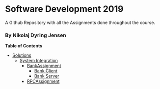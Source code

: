 # Software Development 2019
A Github Repository with all the Assignments done throughout the course.
### By Nikolaj Dyring Jensen

**Table of Contents**
* [Solutions](../tree/master/Solutions)
  * [System Integration](../tree/master/Solutions/System%20Integration)
    * [BankAssignment](../tree/master/Solutions/System%20Integration/BankAssignment)
      * [Bank Client](../tree/master/Solutions/System%20Integration/BankAssignment/BankClient)
      * [Bank Server](../tree/master/Solutions/System%20Integration/BankAssignment/BankServer)
    * [RPCAssignment](../tree/master/Solutions/System%20Integration/RPCAssignme)
